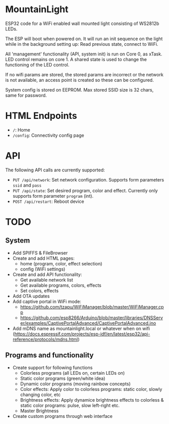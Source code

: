 # MountainLight

ESP32 code for a WiFi enabled wall mounted light consisting of WS2812b LEDs.

The ESP will boot when powered on. It will run an init sequence on the light
while in the background setting up: Read previous state, connect to WiFi.

All 'management' functionality (API, system init) is run on Core 0, as xTask.
LED control remains on core 1. A shared state is used to change the functioning
of the LED control.

If no wifi params are stored, the stored params are incorrect or the network is
not available, an access point is created so these can be configured.

System config is stored on EEPROM. Max stored SSID size is 32 chars, same for
password.

# HTML Endpoints

- `/`: Home
- `/config`: Connectivity config page

# API

The following API calls are currently supported:

- `PUT /api/network`: Set network configuration. Supports form parameters
                      `ssid` and `pass`
- `PUT /api/state`: Set desired program, color and effect. Currently only
                    supports form parameter `program` (int).
- `POST /api/restart`: Reboot device

# TODO

## System
- Add SPIFFS & FileBrowser
- Create and add HTML pages:
  - home (program, color, effect selection)
  - config (WiFi settings)
- Create and add API functionality:
  - Get available network list
  - Get available programs, colors, effects
  - Set colors, effects
- Add OTA updates
- Add captive portal in WiFi mode:
    - https://github.com/tzapu/WiFiManager/blob/master/WiFiManager.cpp
    - https://github.com/esp8266/Arduino/blob/master/libraries/DNSServer/examples/CaptivePortalAdvanced/CaptivePortalAdvanced.ino
- Add mDNS name as mountainlight.local or whatever when on wifi (https://docs.espressif.com/projects/esp-idf/en/latest/esp32/api-reference/protocols/mdns.html)

## Programs and functionality

- Create support for following functions
    - Colorless programs (all LEDs on, certain LEDs on)
    - Static color programs (green/white idea)
    - Dynamic color programs (moving rainbow concepts)
    - Color effects: Apply color to colorless programs: static color, slowly changing color, etc
    - Brightness effects: Apply dynamice brightness effects to colorless & static color programs: pulse, slow left-right etc.
    - Master Brightness
- Create custom programs through web interface

